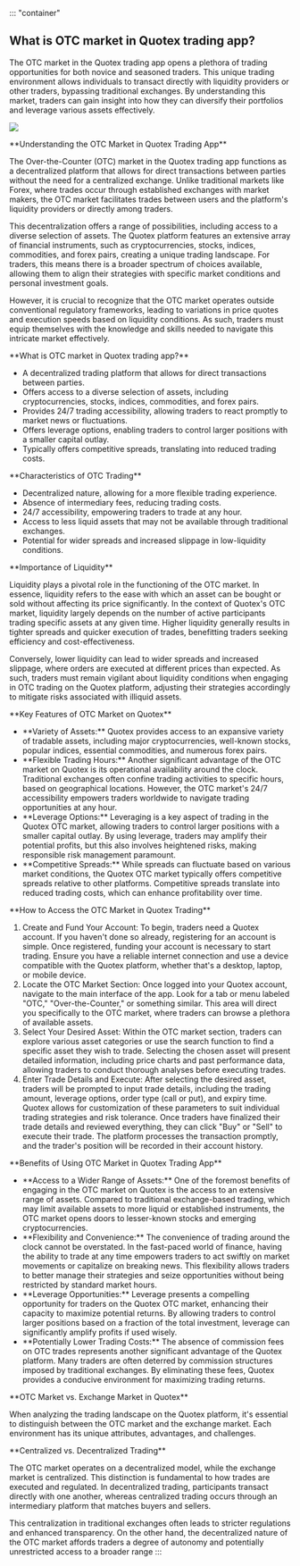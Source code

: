 ::: \"container\"
## What is OTC market in Quotex trading app?

The OTC market in the Quotex trading app opens a plethora of trading
opportunities for both novice and seasoned traders. This unique trading
environment allows individuals to transact directly with liquidity
providers or other traders, bypassing traditional exchanges. By
understanding this market, traders can gain insight into how they can
diversify their portfolios and leverage various assets effectively.

[![](https://static.quotex.io/files/4_en/300_250.jpg)](https://traff.sbs/brokerqxlid)

\*\*Understanding the OTC Market in Quotex Trading App\*\*

The Over-the-Counter (OTC) market in the Quotex trading app functions as
a decentralized platform that allows for direct transactions between
parties without the need for a centralized exchange. Unlike traditional
markets like Forex, where trades occur through established exchanges
with market makers, the OTC market facilitates trades between users and
the platform's liquidity providers or directly among traders.

This decentralization offers a range of possibilities, including access
to a diverse selection of assets. The Quotex platform features an
extensive array of financial instruments, such as cryptocurrencies,
stocks, indices, commodities, and forex pairs, creating a unique trading
landscape. For traders, this means there is a broader spectrum of
choices available, allowing them to align their strategies with specific
market conditions and personal investment goals.

However, it is crucial to recognize that the OTC market operates outside
conventional regulatory frameworks, leading to variations in price
quotes and execution speeds based on liquidity conditions. As such,
traders must equip themselves with the knowledge and skills needed to
navigate this intricate market effectively.

\*\*What is OTC market in Quotex trading app?\*\*

-   A decentralized trading platform that allows for direct transactions
    between parties.
-   Offers access to a diverse selection of assets, including
    cryptocurrencies, stocks, indices, commodities, and forex pairs.
-   Provides 24/7 trading accessibility, allowing traders to react
    promptly to market news or fluctuations.
-   Offers leverage options, enabling traders to control larger
    positions with a smaller capital outlay.
-   Typically offers competitive spreads, translating into reduced
    trading costs.

\*\*Characteristics of OTC Trading\*\*

-   Decentralized nature, allowing for a more flexible trading
    experience.
-   Absence of intermediary fees, reducing trading costs.
-   24/7 accessibility, empowering traders to trade at any hour.
-   Access to less liquid assets that may not be available through
    traditional exchanges.
-   Potential for wider spreads and increased slippage in low-liquidity
    conditions.

\*\*Importance of Liquidity\*\*

Liquidity plays a pivotal role in the functioning of the OTC market. In
essence, liquidity refers to the ease with which an asset can be bought
or sold without affecting its price significantly. In the context of
Quotex's OTC market, liquidity largely depends on the number of active
participants trading specific assets at any given time. Higher liquidity
generally results in tighter spreads and quicker execution of trades,
benefitting traders seeking efficiency and cost-effectiveness.

Conversely, lower liquidity can lead to wider spreads and increased
slippage, where orders are executed at different prices than expected.
As such, traders must remain vigilant about liquidity conditions when
engaging in OTC trading on the Quotex platform, adjusting their
strategies accordingly to mitigate risks associated with illiquid
assets.

\*\*Key Features of OTC Market on Quotex\*\*

-   \*\*Variety of Assets:\*\* Quotex provides access to an expansive
    variety of tradable assets, including major cryptocurrencies,
    well-known stocks, popular indices, essential commodities, and
    numerous forex pairs.
-   \*\*Flexible Trading Hours:\*\* Another significant advantage of the
    OTC market on Quotex is its operational availability around the
    clock. Traditional exchanges often confine trading activities to
    specific hours, based on geographical locations. However, the OTC
    market's 24/7 accessibility empowers traders worldwide to navigate
    trading opportunities at any hour.
-   \*\*Leverage Options:\*\* Leveraging is a key aspect of trading in
    the Quotex OTC market, allowing traders to control larger positions
    with a smaller capital outlay. By using leverage, traders may
    amplify their potential profits, but this also involves heightened
    risks, making responsible risk management paramount.
-   \*\*Competitive Spreads:\*\* While spreads can fluctuate based on
    various market conditions, the Quotex OTC market typically offers
    competitive spreads relative to other platforms. Competitive spreads
    translate into reduced trading costs, which can enhance
    profitability over time.

\*\*How to Access the OTC Market in Quotex Trading\*\*

1.  Create and Fund Your Account: To begin, traders need a Quotex
    account. If you haven't done so already, registering for an account
    is simple. Once registered, funding your account is necessary to
    start trading. Ensure you have a reliable internet connection and
    use a device compatible with the Quotex platform, whether that's a
    desktop, laptop, or mobile device.
2.  Locate the OTC Market Section: Once logged into your Quotex account,
    navigate to the main interface of the app. Look for a tab or menu
    labeled "OTC," "Over-the-Counter," or something similar. This area
    will direct you specifically to the OTC market, where traders can
    browse a plethora of available assets.
3.  Select Your Desired Asset: Within the OTC market section, traders
    can explore various asset categories or use the search function to
    find a specific asset they wish to trade. Selecting the chosen asset
    will present detailed information, including price charts and past
    performance data, allowing traders to conduct thorough analyses
    before executing trades.
4.  Enter Trade Details and Execute: After selecting the desired asset,
    traders will be prompted to input trade details, including the
    trading amount, leverage options, order type (call or put), and
    expiry time. Quotex allows for customization of these parameters to
    suit individual trading strategies and risk tolerance. Once traders
    have finalized their trade details and reviewed everything, they can
    click "Buy" or "Sell" to execute their trade. The platform processes
    the transaction promptly, and the trader's position will be recorded
    in their account history.

\*\*Benefits of Using OTC Market in Quotex Trading App\*\*

-   \*\*Access to a Wider Range of Assets:\*\* One of the foremost
    benefits of engaging in the OTC market on Quotex is the access to an
    extensive range of assets. Compared to traditional exchange-based
    trading, which may limit available assets to more liquid or
    established instruments, the OTC market opens doors to lesser-known
    stocks and emerging cryptocurrencies.
-   \*\*Flexibility and Convenience:\*\* The convenience of trading
    around the clock cannot be overstated. In the fast-paced world of
    finance, having the ability to trade at any time empowers traders to
    act swiftly on market movements or capitalize on breaking news. This
    flexibility allows traders to better manage their strategies and
    seize opportunities without being restricted by standard market
    hours.
-   \*\*Leverage Opportunities:\*\* Leverage presents a compelling
    opportunity for traders on the Quotex OTC market, enhancing their
    capacity to maximize potential returns. By allowing traders to
    control larger positions based on a fraction of the total
    investment, leverage can significantly amplify profits if used
    wisely.
-   \*\*Potentially Lower Trading Costs:\*\* The absence of commission
    fees on OTC trades represents another significant advantage of the
    Quotex platform. Many traders are often deterred by commission
    structures imposed by traditional exchanges. By eliminating these
    fees, Quotex provides a conducive environment for maximizing trading
    returns.

\*\*OTC Market vs. Exchange Market in Quotex\*\*

When analyzing the trading landscape on the Quotex platform, it's
essential to distinguish between the OTC market and the exchange market.
Each environment has its unique attributes, advantages, and challenges.

\*\*Centralized vs. Decentralized Trading\*\*

The OTC market operates on a decentralized model, while the exchange
market is centralized. This distinction is fundamental to how trades are
executed and regulated. In decentralized trading, participants transact
directly with one another, whereas centralized trading occurs through an
intermediary platform that matches buyers and sellers.

This centralization in traditional exchanges often leads to stricter
regulations and enhanced transparency. On the other hand, the
decentralized nature of the OTC market affords traders a degree of
autonomy and potentially unrestricted access to a broader range
:::

